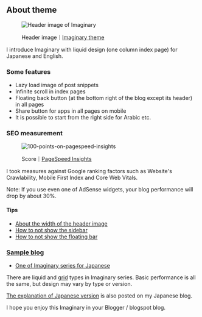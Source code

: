 <h2>About theme</h2>

<figure><img src="https://raw.githubusercontent.com/nagahitoyuki/imaginary-liquid/master/imaginary.jpg" alt="Header image of Imaginary"><footer><p>Header image｜<a href="https://imaginary-theme.blogspot.com/">Imaginary theme</a></p></footer></figure>

<p>I introduce Imaginary with liquid design (one column index page) for Japanese and English.</p>

<h3>Some features</h3>

<ul><li>Lazy load image of post snippets</li><li>Infinite scroll in index pages</li><li>Floating back button (at the bottom right of the blog except its header) in all pages</li><li>Share button for apps in all pages on mobile</li><li>It is possible to start from the right side for Arabic etc.</li></ul>

<h3>SEO measurement</h3>

<figure><img src="https://raw.githubusercontent.com/nagahitoyuki/imaginary-liquid/master/score.jpg" alt="100-points-on-pagespeed-insights"><footer><p>Score｜<a href="https://developers.google.com/speed/pagespeed/insights/">PageSpeed Insights</a></p></footer></figure>

<p>I took measures against Google ranking factors such as Website's Crawlability, Mobile First Index and Core Web Vitals.</p>

<p>Note: If you use even one of AdSense widgets, your blog performance will drop by about 30%.</p>

<h4>Tips</h4>

<ul><li><a href="/imaginary-liquid/issues/3#issuecomment-953474499">About the width of the header image</a></li><li><a href="/imaginary-grid/issues/2#issuecomment-966766927">How to not show the sidebar</a></li><li><a href="/imaginary-liquid/issues/5#issuecomment-980491606">How to not show the floating bar</p></li></ul>

<h3>Sample blog</h3>

<ul><li><a href="https://imaginary-theme.blogspot.com/">One of Imaginary series for Japanese</a> </li></ul>

<p>There are liquid and <a href="https://github.com/nagahitoyuki/imaginary-grid">grid</a> types in Imaginary series. Basic performance is all the same, but design may vary by type or version.</p>

<p><a href="https://www.nagahitoyuki.com/p/imaginary-theme-for-blogger.html">The explanation of Japanese version</a> is also posted on my Japanese blog.</p>

<p>I hope you enjoy this Imaginary in your Blogger / blogspot blog.</p>